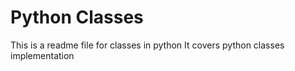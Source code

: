 # Python Classes
This is a readme file for classes in python
It covers python classes implementation
